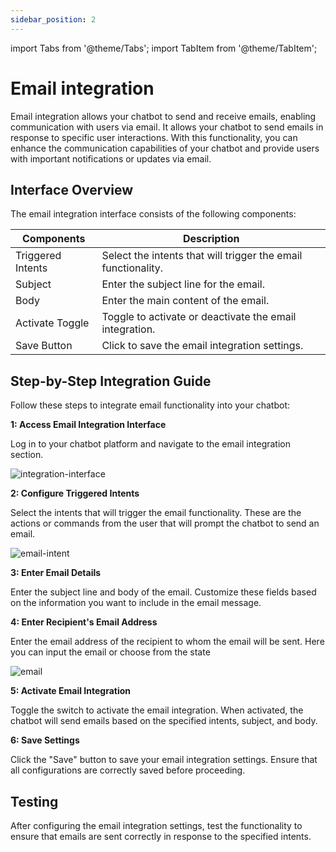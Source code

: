 ```yaml
---
sidebar_position: 2
---
```


import Tabs from '@theme/Tabs';
import TabItem from '@theme/TabItem';

# Email integration

Email integration allows your chatbot to send and receive emails, enabling communication with users via email. It allows your chatbot to send emails in response to specific user interactions. With this functionality, you can enhance the communication capabilities of your chatbot and provide users with important notifications or updates via email.

## Interface Overview

The email integration interface consists of the following components:

| Components          | Description                                                |
|-------------------|------------------------------------------------------------|
| Triggered Intents | Select the intents that will trigger the email functionality. |
| Subject           | Enter the subject line for the email.                     |
| Body              | Enter the main content of the email.                       |
| Activate Toggle   | Toggle to activate or deactivate the email integration.    |
| Save Button       | Click to save the email integration settings.             |

## Step-by-Step Integration Guide
Follow these steps to integrate email functionality into your chatbot:

**1: Access Email Integration Interface**

Log in to your chatbot platform and navigate to the email integration section.

![integration-interface](/img/integration_interface_image.png)

**2: Configure Triggered Intents**

Select the intents that will trigger the email functionality. These are the actions or commands from the user that will prompt the chatbot to send an email.

![email-intent](/img/email-intent.png)


**3: Enter Email Details**

Enter the subject line and body of the email. Customize these fields based on the information you want to include in the email message.

**4: Enter Recipient's Email Address**

Enter the email address of the recipient to whom the email will be sent. Here you can input  the email or choose from the state

![email](/img/email-details.png)


**5: Activate Email Integration**

Toggle the switch to activate the email integration. When activated, the chatbot will send emails based on the specified intents, subject, and body.

**6: Save Settings**

Click the "Save" button to save your email integration settings. Ensure that all configurations are correctly saved before proceeding.


## Testing
After configuring the email integration settings, test the functionality to ensure that emails are sent correctly in response to the specified intents.


<!-- 
Integrating email functionality into your chatbot enhances its communication capabilities and enables smooth interaction with users via email.
Follow this guide to successfully integrate email into your chatbot application. -->
